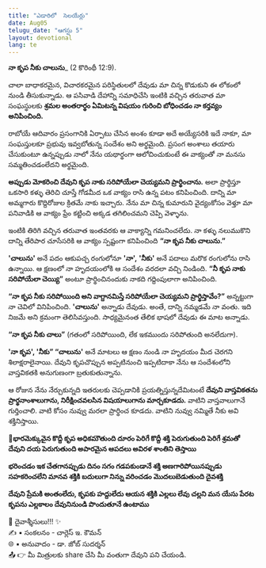 ```yaml
---
title: "ఎడారిలో  సెలయేర్లు"
date: Aug05
telugu_date: "ఆగస్టు 5"
layout: devotional
lang: te
---
```


**నా కృప నీకు చాలును**_ (2 కొరింథీ 12:9). 

చాలా బాధాకరమైన, విచారకరమైన పరిస్థితులలో దేవుడు మా చిన్న కొడుకుని ఈ లోకంలో నుండి తీసుకున్నాడు. ఆ పసివాడి దేహాన్ని సమాధిచేసి ఇంటికి వచ్చిన తరువాత మా సంఘస్థులకు **శ్రమల అంతరార్థం ఏమిటన్న విషయం గురించి బోధించడం నా కర్తవ్యం అనిపించింది.**

రాబోయే ఆదివారం ప్రసంగానికి ఏర్పాటు చేసిన అంశం కూడా అదే అయ్యేసరికి ఇదే నాకూ, మా సంఘస్తులకూ ప్రభువు ఇవ్వబోతున్న సందేశం అని అర్థమైంది. ప్రసంగ అంశాలు తయారు చేసుకుంటూ ఉన్నప్పుడు నాలో నేను యథార్థంగా ఆలోచించుకుంటే ఈ వాక్యంతో నా మనసు సమ్మతించడంలేదని అర్థమైంది. 

**అప్పుడు మోకరించి దేవుని కృప నాకు సరిపోయేలా చెయ్యమని ప్రార్థించాను.** అలా ప్రార్థిస్తూ ఒకసారి కళ్ళు తెరిచి చూస్తే గోడమీద ఒక వాక్యం రాసి ఉన్న పటం కనిపించింది. దాన్ని మా అమ్మగారు కొద్దిరోజుల క్రితమే నాకు ఇచ్చారు. నేను మా చిన్న కుమారుని వైద్యంకోసం వెళ్తూ మా పనివాడికి ఆ వాక్యం ఫ్రేం కట్టించి అక్కడ తగిలించమని చెప్పి వెళ్ళాను.

ఇంటికి తిరిగి వచ్చిన తరువాత ఇంతవరకు ఆ వాక్యాన్ని గమనించలేదు. నా కళ్ళు నలుముకొని దాన్ని తేరిపార చూసేసరికి ఆ వాక్యం స్పష్టంగా కనిపించింది **“నా కృప నీకు చాలును.”**

**'చాలును'** అనే పదం ఆకుపచ్చ రంగులోనూ **'నా',** **'నీకు'** అనే పదాలు మరొక రంగులోను రాసి ఉన్నాయి.
ఆ క్షణంలో నా హృదయంలోకి ఆ సందేశం వరదలా వచ్చి నిండింది. **“నీ కృప నాకు సరిపోయేలా చెయ్యి”** అంటూ ప్రార్థించినందుకు నాకది గద్దింపులాగా అనిపించింది.

**“నా కృప నీకు సరిపోయింది అని వాగ్దానమిస్తే సరిపోయేలా చెయ్యమని ప్రార్థిస్తావేం?”** అన్నట్టుగా నా చెవిలో వినిపించింది. **'చాలును'** అన్నాడు దేవుడు. అంతే, దాన్ని నమ్మడమే నా వంతు. ఇది నిజమే అని క్రమంగా తెలిసివస్తుంది. సాధ్యమైనంత తేలిక భాషలో దేవుడు ఈ మాట అన్నాడు. 

**“నా కృప నీకు చాలు”** (గతంలో సరిపోయింది, లేక ఇకముందు సరిపోతుంది అనలేదుగా).

**'నా కృప', 'నీకు” “చాలును'** అనే మాటలు ఆ క్షణం నుండి నా హృదయం మీద చెరగని శిలాక్షరాలైనాయి. దేవుని కృపచొప్పున అప్పటినుంచి ఇప్పటిదాకా నేను ఆ సందేశంలోని వాస్తవికతకి అనుగుణంగా బ్రతుకుతున్నాను.

ఆ రోజున నేను నేర్చుకున్నది ఇతరులకు చెప్పడానికి ప్రయత్నిస్తున్నదేమిటంటే **దేవుని వాస్తవికతను ప్రార్థనాంశాలుగాను, నిరీక్షించవలసిన విషయాలుగాను మార్చకూడదు.** వాటిని వాస్తవాలుగానే గుర్తించాలి. వాటి కోసం  నువ్వు మరలా ప్రార్థించ కూడదు. వాటిని నువ్వు నమ్మితే నీకు అవి శక్తినిస్తాయి.

**📖భారమెక్కువైన కొద్దీ కృప అధికమౌతుంది దూరం పెరిగే కొద్దీ శక్తి పెరుగుతుంది పెరిగే శ్రమతో దేవుని దయ పెరుగుతుంది అపారమైన ఆపదలు అవిరళ శాంతిని తెస్తాయి**

**భరించడం ఇక చేతగానప్పుడు దినం సగం గడపకుండానే శక్తి అణగారిపోయినప్పుడు సహకరించలేని మానవ శక్తికి బదులుగా నిన్ను వరించడం మొదలుబెడుతుంది దైవశక్తి**

**దేవుని ప్రేమకి అంతంలేదు, కృపకు హద్దులేదు ఆయన శక్తికి ఎల్లలు లేవు చల్లని మన యేసు పేరట కృపను ఎల్లకాలం దేవునినుండి పొందుతూనే ఉంటాము**


<div class="blessing">🙏 <span class="bless-text">దైవాశ్శీసులు!!!</span> ✨</div>

<div class="credit">✍️ <span class="credit-text">▪ సంకలనం - చార్లెస్ ఇ. కౌమన్</span></div>
<div class="credit">🌐 <span class="credit-text">▪ అనువాదం - డా. జోబ్ సుదర్శన్</span></div>


<div class="share">📤 👉 <span class="share-text">మీ మిత్రులకు share చేసి మీ వంతుగా దేవుని పని చేయండి.</span></div>
